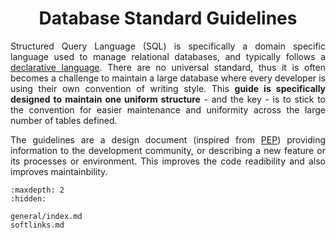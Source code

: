 <div align = "center">

# Database Standard Guidelines

</div>

<div align = "justify">

Structured Query Language (SQL) is specifically a domain specific language used to manage relational databases, and typically
follows a [declarative language](https://en.wikipedia.org/wiki/Declarative_programming). There are no universal standard,
thus it is often becomes a challenge to maintain a large database where every developer is using their own convention of
writing style. This **guide is specifically designed to maintain one uniform structure** - and the key - is to stick to the
convention for easier maintenance and uniformity across the large number of tables defined.

The guidelines are a design document (inspired from [PEP](https://peps.python.org/pep-0001/)) providing information to
the development community, or describing a new feature or its processes or environment. This improves the code readibility
and also improves maintainbility.

```{toctree}
:maxdepth: 2
:hidden:

general/index.md
softlinks.md
```

</div>
